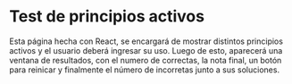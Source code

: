 # Test de principios activos

Esta página hecha con React, se encargará de mostrar distintos principios activos y el usuario deberá ingresar su uso.
Luego de esto, aparecerá una ventana de resultados, con el numero de correctas, la nota final, un botón para reinicar y finalmente el número de incorretas junto a sus soluciones.